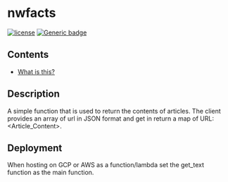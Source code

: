 # nwfacts

[![license](https://img.shields.io/github/license/adrianosela/nwfacts.svg)](https://github.com/adrianosela/nwfacts/blob/master/LICENSE)
[![Generic badge](https://img.shields.io/badge/nwfacts.tech-GREEN.svg)](https://nwfacts.tech)



## Contents

* [What is this?](#description)


## Description

A simple function that is used to return the contents of articles. The client provides an array of url in JSON format and get in return a map of URL:<Article_Content>.

## Deployment

When hosting on GCP or AWS as a function/lambda set the get_text function as the main function.